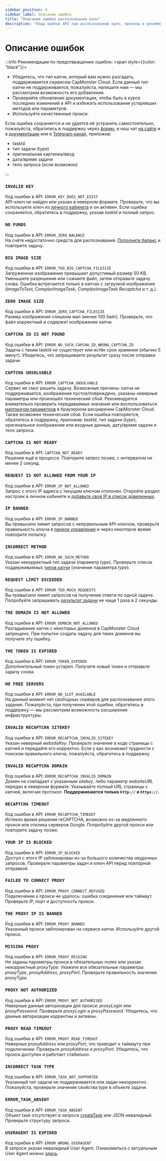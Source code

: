 ```yaml
---
sidebar_position: 4
sidebar_label: Описание ошибок
title: "Описание ошибок распознавания капч"
description: "Коды ошибок API при распознавании капч, причины и рекомендации по предотвращению ошибок при интеграции API для решения и обхода капч на сайте сервиса Capmonster Cloud!"
---
```


# Описание ошибок

:::info Рекомендации по предотвращению ошибок:
<span style={{color: "black"}}>
- Убедитесь, что тип капчи, который вам нужно разгадать, поддерживается сервисом CapMonster Cloud. Если данный тип капчи не поддерживается, пожалуйста, напишите нам — мы рассмотрим возможность его добавления.
- Проверяйте обновление документации, чтобы быть в курсе последних изменений в API и избежать использования устаревших методов или параметров.
- Используйте качественные прокси.

Если ошибка сохраняется и не удается её устранить самостоятельно, пожалуйста, обратитесь в поддержку через [форму](https://helpdesk.zennolab.com/conversation/new), в наш чат [на сайте](https://capmonster.cloud/) и в [документации](https://docs.capmonster.cloud/) или в [Telegram-канал](https://t.me/capmonstercloud), приложив:

- taskId
- тип задачи (type)
- оригинальная картинка/ввод
- дата/время задачи
- тело запроса (если возможно)
</span>
:::


### `INVALID KEY`
Код ошибки в API: `ERROR_KEY_DOES_NOT_EXIST` <br />
API-ключ не найден или указан в неверном формате. Проверьте, что вы используете ключ из [личного кабинета](https://dash.capmonster.cloud/) и он активен. Если ошибка сохраняется, обратитесь в поддержку, указав *taskId* и полный запрос.

### `NO FUNDS`
Код ошибки в API: `ERROR_ZERO_BALANCE` <br />
На счёте недостаточно средств для распознавания. [Пополните баланс](https://capmonster.cloud/SelectPaymentType) и повторите задачу.

### `BIG IMAGE SIZE`
Код ошибки в API: `ERROR_TOO_BIG_CAPTCHA_FILESIZE` <br />
Загруженное изображение превышает допустимый размер 50 KB. Уменьшите разрешение или сожмите файл, затем отправьте задачу снова. Ошибка встречается только в капчах с загрузкой изображения (*ImageToText, ComplexImageTask, ComplexImageTask Recaptcha* и т. д.).

### `ZERO IMAGE SIZE`
Код ошибки в API: `ERROR_ZERO_CAPTCHA_FILESIZE` <br />
Размер изображения слишком мал (менее 100 байт). Проверьте, что файл корректный и содержит изображение капчи.

### `CAPTCHA ID IS NOT FOUND`
Код ошибки в API: `ERROR_NO_SUCH_CAPCHA_ID`, `WRONG_CAPTCHA_ID` <br />
Задача с таким taskId не существует или истёк срок хранения (обычно 5 минут). Убедитесь, что запрашиваете результат сразу после отправки задачи.

### `CAPTCHA UNSOLVABLE`
Код ошибки в API: `ERROR_CAPTCHA_UNSOLVABLE` <br />
Сервис не смог решить задачу. Возможные причины: капча не поддерживается, изображение пустое/повреждено, указаны неверные параметры или произошёл технический сбой. Рекомендуется внимательно проверить передаваемые значения или воспользоваться [маппингом параметров](https://docs.capmonster.cloud/ru/docs/extension/extension-main#%D0%BC%D0%B0%D0%BF%D0%BF%D0%B8%D0%BD%D0%B3-%D0%BE%D1%82%D0%BE%D0%B1%D1%80%D0%B0%D0%B6%D0%B5%D0%BD%D0%B8%D0%B5-%D0%BF%D0%B0%D1%80%D0%B0%D0%BC%D0%B5%D1%82%D1%80%D0%BE%D0%B2-%D0%BA%D0%B0%D0%BF%D1%87) в браузерном расширении CapMonster Cloud. Также возможен технический сбой. Если ошибка повторяется, обратитесь в поддержку, приложив: *taskId*, тип задачи (*type*), оригинальное изображение или входные данные, дату/время задачи и тело запроса.

### `CAPTCHA IS NOT READY`
Код ошибки в API: `CAPTCHA_NOT_READY` <br />
Решение ещё в процессе. Повторите запрос позже, с интервалом не менее 2 секунд.

### `REQUEST IS NOT ALLOWED FROM YOUR IP`
Код ошибки в API: `ERROR_IP_NOT_ALLOWED` <br />
Запрос с этого IP адреса с текущим ключом отклонен. Откройте раздел настроек в личном кабинете и [добавьте свой IP в список доверенных](https://dash.capmonster.cloud/Account/Settings).

### `IP BANNED`
Код ошибки в API: `ERROR_IP_BANNED` <br />
Вы превысили лимит запросов с неправильным API-ключом, проверьте правильность ключа в [панели управления](https://dash.capmonster.cloud/) и через некоторое время повторите попытку.

### `INCORRECT METHOD`
Код ошибки в API: `ERROR_NO_SUCH_METHOD` <br />
Указан некорректный тип задачи (параметр *type*). Проверьте список поддерживаемых [типов капчи](https://docs.capmonster.cloud/ru/docs/captchas) (значение параметра *type*).

### `REQUEST LIMIT EXCEEDED`
Код ошибки в API: `ERROR_TOO_MUCH_REQUESTS` <br />
Вы превысили лимит запросов на получение ответа по одной задаче. Попробуйте запрашивать [результат задачи](./methods/get-task-result.md) не чаще 1 раза в 2 секунды.

### `THE DOMAIN IS NOT ALLOWED`
Код ошибки в API: `ERROR_DOMAIN_NOT_ALLOWED` <br />
Разгадывание капчи с некоторых доменов в CapMonster Cloud запрещено. При попытке создать задачу для таких доменов вы получите эту ошибку.

### `THE TOKEN IS EXPIRED`
Код ошибки в API: `ERROR_TOKEN_EXPIRED` <br />
Дополнительный токен устарел. Получите новый токен и отправьте задачу снова.

### `NO FREE SERVERS`
Код ошибки в API: `ERROR_NO_SLOT_AVAILABLE` <br />
На данный момент нет свободных серверов для распознавания этого задания. Пожалуйста, при получении этой ошибки, обратитесь в поддержку — мы рассмотрим возможность расширения инфраструктуры.

### `INVALID RECAPTCHA SITEKEY`
Код ошибки в API: `ERROR_RECAPTCHA_INVALID_SITEKEY` <br />
Указан неверный *websiteKey*. Проверьте значение в коде страницы с капчей и передайте его корректно. Если у вас возникают трудности с поиском правильного ключа, пожалуйста, обратитесь в поддержку.

### `INVALID RECAPTCHA DOMAIN`
Код ошибки в API: `ERROR_RECAPTCHA_INVALID_DOMAIN` <br />
Домен не совпадает с указанным *sitekey*, либо параметр *websiteURL* передан в неверном формате. Указывайте полный URL страницы с капчей, включая протокол. **Поддерживаются только `http://` и `https://`.**

### `RECAPTCHA TIMEOUT`
Код ошибки в API: `ERROR_RECAPTCHA_TIMEOUT` <br />
Истекло время решения reCAPTCHA, возможно из-за медленного прокси или отклика серверов Google. Попробуйте другой прокси или повторите задачу позже.

### `YOUR IP IS BLOCKED`
Код ошибки в API: `ERROR_IP_BLOCKED` <br />
Доступ с этого IP заблокирован из-за большого количества неудачных запросов. Проверьте параметры задач и ключ API перед повторной отправкой.

### `FAILED TO CONNECT PROXY`
Код ошибки в API: `ERROR_PROXY_CONNECT_REFUSED` <br />
Подключение к прокси не удалось: ошибка соединения или таймаут. Проверьте IP, порт и доступность прокси.

### `THE PROXY IP IS BANNED`
Код ошибки в API: `ERROR_PROXY_BANNED` <br />
Указанный прокси заблокирован на сервисе капчи. Используйте другой прокси.

### `MISSING PROXY`
Код ошибки в API: `ERROR_PROXY_MISSING`<br />
Не заданы параметры прокси в обязательных полях или указан некорректный *proxyType*. Укажите все обязательные параметры: *proxyType*, *proxyAddress*, *proxyPort*. Проверьте правильность значения *proxyType*.

### `PROXY NOT AUTHORIZED`
Код ошибки в API: `ERROR_PROXY_NOT_AUTHORISED`<br />
Неверные данные авторизации для прокси: *proxyLogin* или *proxyPassword*. Проверьте *proxyLogin* и *proxyPassword*. Убедитесь, что данные авторизации корректны и активны.

### `PROXY READ TIMEOUT`
Код ошибки в API: `ERROR_PROXY_READ_TIMEOUT`<br />
Неверные *proxyAddress* или *proxyPort*, что приводит к таймауту при подключении. Проверьте *proxyAddress* и *proxyPort*. Убедитесь, что прокси доступен и работает стабильно.

### `INCORRECT TASK TYPE`
Код ошибки в API: `ERROR_TASK_NOT_SUPPORTED` <br />
Указанный тип задачи не поддерживается или задан некорректно. Пожалуйста, проверьте значение свойства type в объекте задачи.

### `ERROR_TASK_ABSENT`
Код ошибки в API: `ERROR_TASK_ABSENT` <br />
Объект task отсутствует в запросе [createTask](./methods/create-task.md) или JSON невалидный. Проверьте структуру запроса.

### `USERAGENT IS EXPIRED`
Код ошибки в API: `ERROR_WRONG_USERAGENT`<br />
В запросе указан невалидный User Agent. Ознакомиться с актуальным User Agent можно [здесь](https://capmonster.cloud/api/useragent/actual).
